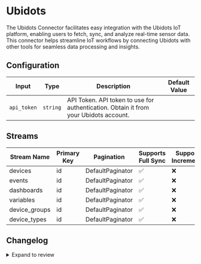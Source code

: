 # Ubidots
The Ubidots Connector facilitates easy integration with the Ubidots IoT platform, enabling users to fetch, sync, and analyze real-time sensor data. This connector helps streamline IoT workflows by connecting Ubidots with other tools for seamless data processing and insights.

## Configuration

| Input | Type | Description | Default Value |
|-------|------|-------------|---------------|
| `api_token` | `string` | API Token. API token to use for authentication. Obtain it from your Ubidots account. |  |

## Streams
| Stream Name | Primary Key | Pagination | Supports Full Sync | Supports Incremental |
|-------------|-------------|------------|---------------------|----------------------|
| devices | id | DefaultPaginator | ✅ |  ❌  |
| events | id | DefaultPaginator | ✅ |  ❌  |
| dashboards | id | DefaultPaginator | ✅ |  ❌  |
| variables | id | DefaultPaginator | ✅ |  ❌  |
| device_groups | id | DefaultPaginator | ✅ |  ❌  |
| device_types | id | DefaultPaginator | ✅ |  ❌  |

## Changelog

<details>
  <summary>Expand to review</summary>

| Version          | Date              | Pull Request | Subject        |
|------------------|-------------------|--------------|----------------|
| 0.0.39 | 2025-10-21 | [68532](https://github.com/airbytehq/airbyte/pull/68532) | Update dependencies |
| 0.0.38 | 2025-10-14 | [67883](https://github.com/airbytehq/airbyte/pull/67883) | Update dependencies |
| 0.0.37 | 2025-10-07 | [67501](https://github.com/airbytehq/airbyte/pull/67501) | Update dependencies |
| 0.0.36 | 2025-09-30 | [66833](https://github.com/airbytehq/airbyte/pull/66833) | Update dependencies |
| 0.0.35 | 2025-09-23 | [66602](https://github.com/airbytehq/airbyte/pull/66602) | Update dependencies |
| 0.0.34 | 2025-09-09 | [65719](https://github.com/airbytehq/airbyte/pull/65719) | Update dependencies |
| 0.0.33 | 2025-08-23 | [65423](https://github.com/airbytehq/airbyte/pull/65423) | Update dependencies |
| 0.0.32 | 2025-08-09 | [64805](https://github.com/airbytehq/airbyte/pull/64805) | Update dependencies |
| 0.0.31 | 2025-08-02 | [64334](https://github.com/airbytehq/airbyte/pull/64334) | Update dependencies |
| 0.0.30 | 2025-07-26 | [64054](https://github.com/airbytehq/airbyte/pull/64054) | Update dependencies |
| 0.0.29 | 2025-07-20 | [63656](https://github.com/airbytehq/airbyte/pull/63656) | Update dependencies |
| 0.0.28 | 2025-07-12 | [63175](https://github.com/airbytehq/airbyte/pull/63175) | Update dependencies |
| 0.0.27 | 2025-07-05 | [62749](https://github.com/airbytehq/airbyte/pull/62749) | Update dependencies |
| 0.0.26 | 2025-06-28 | [62234](https://github.com/airbytehq/airbyte/pull/62234) | Update dependencies |
| 0.0.25 | 2025-06-21 | [61757](https://github.com/airbytehq/airbyte/pull/61757) | Update dependencies |
| 0.0.24 | 2025-06-15 | [61232](https://github.com/airbytehq/airbyte/pull/61232) | Update dependencies |
| 0.0.23 | 2025-05-24 | [60774](https://github.com/airbytehq/airbyte/pull/60774) | Update dependencies |
| 0.0.22 | 2025-05-10 | [59929](https://github.com/airbytehq/airbyte/pull/59929) | Update dependencies |
| 0.0.21 | 2025-05-04 | [59032](https://github.com/airbytehq/airbyte/pull/59032) | Update dependencies |
| 0.0.20 | 2025-04-19 | [58543](https://github.com/airbytehq/airbyte/pull/58543) | Update dependencies |
| 0.0.19 | 2025-04-13 | [58058](https://github.com/airbytehq/airbyte/pull/58058) | Update dependencies |
| 0.0.18 | 2025-04-05 | [57464](https://github.com/airbytehq/airbyte/pull/57464) | Update dependencies |
| 0.0.17 | 2025-03-29 | [56855](https://github.com/airbytehq/airbyte/pull/56855) | Update dependencies |
| 0.0.16 | 2025-03-22 | [56282](https://github.com/airbytehq/airbyte/pull/56282) | Update dependencies |
| 0.0.15 | 2025-03-08 | [55584](https://github.com/airbytehq/airbyte/pull/55584) | Update dependencies |
| 0.0.14 | 2025-03-01 | [55097](https://github.com/airbytehq/airbyte/pull/55097) | Update dependencies |
| 0.0.13 | 2025-02-22 | [54488](https://github.com/airbytehq/airbyte/pull/54488) | Update dependencies |
| 0.0.12 | 2025-02-15 | [54081](https://github.com/airbytehq/airbyte/pull/54081) | Update dependencies |
| 0.0.11 | 2025-02-08 | [53541](https://github.com/airbytehq/airbyte/pull/53541) | Update dependencies |
| 0.0.10 | 2025-02-01 | [53064](https://github.com/airbytehq/airbyte/pull/53064) | Update dependencies |
| 0.0.9 | 2025-01-25 | [52454](https://github.com/airbytehq/airbyte/pull/52454) | Update dependencies |
| 0.0.8 | 2025-01-18 | [51979](https://github.com/airbytehq/airbyte/pull/51979) | Update dependencies |
| 0.0.7 | 2025-01-11 | [51449](https://github.com/airbytehq/airbyte/pull/51449) | Update dependencies |
| 0.0.6 | 2024-12-28 | [50806](https://github.com/airbytehq/airbyte/pull/50806) | Update dependencies |
| 0.0.5 | 2024-12-21 | [50334](https://github.com/airbytehq/airbyte/pull/50334) | Update dependencies |
| 0.0.4 | 2024-12-14 | [49758](https://github.com/airbytehq/airbyte/pull/49758) | Update dependencies |
| 0.0.3 | 2024-12-12 | [49388](https://github.com/airbytehq/airbyte/pull/49388) | Update dependencies |
| 0.0.2 | 2024-12-11 | [49127](https://github.com/airbytehq/airbyte/pull/49127) | Starting with this version, the Docker image is now rootless. Please note that this and future versions will not be compatible with Airbyte versions earlier than 0.64 |
| 0.0.1 | 2024-10-24 | | Initial release by [@bishalbera](https://github.com/bishalbera) via Connector Builder |

</details>
